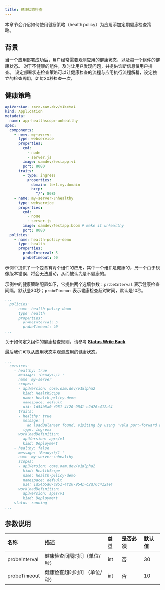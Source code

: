 ```yaml
---
title: 健康状态检查
---
```


本章节会介绍如何使用健康策略（health policy）为应用添加定期健康检查策略。


## 背景

当一个应用部署成功后，用户经常需要观测应用的健康状态，以及每一个组件的健康状态。
对于不健康的组件，及时让用户发现问题，并提供诊断信息供用户排查。
设定部署状态检查策略可以让健康检查的流程与应用执行流程解耦，设定独立的检查周期，如每30秒检查一次。

## 健康策略

```yaml
apiVersion: core.oam.dev/v1beta1
kind: Application
metadata:
  name: app-healthscope-unhealthy
spec:
  components:
    - name: my-server
      type: webservice
      properties:
        cmd:
          - node
          - server.js
        image: oamdev/testapp:v1
        port: 8080
      traits:
        - type: ingress
          properties:
            domain: test.my.domain
            http:
              "/": 8080
    - name: my-server-unhealthy
      type: webservice
      properties:
        cmd:
          - node
          - server.js
        image: oamdev/testapp:boom # make it unhealthy
        port: 8080
  policies:
    - name: health-policy-demo
      type: health
      properties:
        probeInterval: 5
        probeTimeout: 10
```

示例中提供了一个包含有两个组件的应用，其中一个组件是健康的，另一个由于镜像版本错误，将会无法启动，从而被认为是不健康的。

示例中的健康策略配置如下，它提供两个选填参数：`probeInterval` 表示健康检查间隔，默认是30秒；`probeTimeout` 表示健康检查超时时间，默认是10秒。

```yaml
...
  policies:
    - name: health-policy-demo
      type: health
      properties:
        probeInterval: 5
        probeTimeout: 10
...
```

关于如何定义组件的健康检查规则，请参考 **[Status Write Back](../../platform-engineers/traits/status.md)**.

最后我们可以从应用状态中观测应用的健康状态。

```yaml
...
  services:
    - healthy: true
      message: 'Ready:1/1 '
      name: my-server
      scopes:
      - apiVersion: core.oam.dev/v1alpha2
        kind: HealthScope
        name: health-policy-demo
        namespace: default
        uid: 1d54b5a0-d951-4f20-9541-c2d76c412a94
      traits:
      - healthy: true
        message: |
          No loadBalancer found, visiting by using 'vela port-forward app-healthscope-unhealthy'
        type: ingress
      workloadDefinition:
        apiVersion: apps/v1
        kind: Deployment
    - healthy: false
      message: 'Ready:0/1 '
      name: my-server-unhealthy
      scopes:
      - apiVersion: core.oam.dev/v1alpha2
        kind: HealthScope
        name: health-policy-demo
        namespace: default
        uid: 1d54b5a0-d951-4f20-9541-c2d76c412a94
      workloadDefinition:
        apiVersion: apps/v1
        kind: Deployment
    status: running
...

```

## 参数说明

名称 | 描述 | 类型 | 是否必须 | 默认值
:---------- | :----------- | :----------- | :----------- | :-----------
probeInterval| 健康检查间隔时间（单位/秒） | int | 否 | 30
probeTimeout| 健康检查超时时间 （单位/秒）| int | 否 | 10